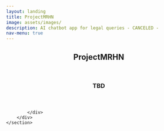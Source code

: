 ```yaml
---
layout: landing
title: ProjectMRHN
image: assets/images/
description: AI chatbot app for legal queries - CANCELED - 
nav-menu: true
---
```


<!-- Main -->
<div id="main">

<!-- One -->
<section id="one">
	<div class="inner">
		<header class="major">
			<h2>ProjectMRHN</h2>
		</header>
		<p> </p>
	</div>
</section>

<!-- Two -->
<section id="two" class="spotlights">
	<section>
		<div class="content">
			<div class="inner">
				<header class="major">
					<h3>TBD</h3>
				</header>
				<p></p>


			</div>
		</div>
	</section>
